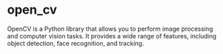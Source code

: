 # open_cv

OpenCV is a Python library that allows you to 
perform image processing and computer vision tasks. 
It provides a wide range of features, including object detection, face recognition, and tracking.
